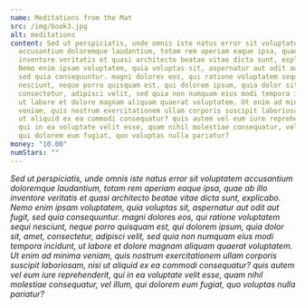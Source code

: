 ```yaml
---
name: Meditations from the Mat
src: /img/book3.jpg
alt: meditations
content: Sed ut perspiciatis, unde omnis iste natus error sit voluptatem
  accusantium doloremque laudantium, totam rem aperiam eaque ipsa, quae ab illo
  inventore veritatis et quasi architecto beatae vitae dicta sunt, explicabo.
  Nemo enim ipsam voluptatem, quia voluptas sit, aspernatur aut odit aut fugit,
  sed quia consequuntur. magni dolores eos, qui ratione voluptatem sequi
  nesciunt, neque porro quisquam est, qui dolorem ipsum, quia dolor sit, amet,
  consectetur, adipisci velit, sed quia non numquam eius modi tempora incidunt,
  ut labore et dolore magnam aliquam quaerat voluptatem. Ut enim ad minima
  veniam, quis nostrum exercitationem ullam corporis suscipit laboriosam, nisi
  ut aliquid ex ea commodi consequatur? quis autem vel eum iure reprehenderit,
  qui in ea voluptate velit esse, quam nihil molestiae consequatur, vel illum,
  qui dolorem eum fugiat, quo voluptas nulla pariatur?
money: "10.00"
numStars: ""
---
```

*Sed ut perspiciatis, unde omnis iste natus error sit voluptatem accusantium doloremque laudantium, totam rem aperiam eaque ipsa, quae ab illo inventore veritatis et quasi architecto beatae vitae dicta sunt, explicabo. Nemo enim ipsam voluptatem, quia voluptas sit, aspernatur aut odit aut fugit, sed quia consequuntur. magni dolores eos, qui ratione voluptatem sequi nesciunt, neque porro quisquam est, qui dolorem ipsum, quia dolor sit, amet, consectetur, adipisci velit, sed quia non numquam eius modi tempora incidunt, ut labore et dolore magnam aliquam quaerat voluptatem. Ut enim ad minima veniam, quis nostrum exercitationem ullam corporis suscipit laboriosam, nisi ut aliquid ex ea commodi consequatur? quis autem vel eum iure reprehenderit, qui in ea voluptate velit esse, quam nihil molestiae consequatur, vel illum, qui dolorem eum fugiat, quo voluptas nulla pariatur?*